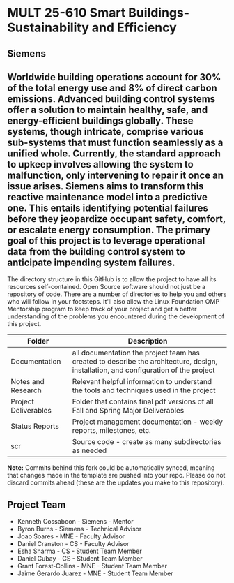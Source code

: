 # MULT 25-610 Smart Buildings-Sustainability and Efficiency
## Siemens
## Worldwide building operations account for 30% of the total energy use and 8% of direct carbon emissions. Advanced building control systems offer a solution to maintain healthy, safe, and energy-efficient buildings globally. These systems, though intricate, comprise various sub-systems that must function seamlessly as a unified whole. Currently, the standard approach to upkeep involves allowing the system to malfunction, only intervening to repair it once an issue arises. Siemens aims to transform this reactive maintenance model into a predictive one. This entails identifying potential failures before they jeopardize occupant safety, comfort, or escalate energy consumption. The primary goal of this project is to leverage operational data from the building control system to anticipate impending system failures.
The directory structure in this GitHub is to allow the project to have all its resources self-contained.
Open Source software should not just be a repository of code.  There are a number of directories to help you and others who will 
follow in your footsteps.  It'll also allow the Linux Foundation OMP Mentorship program to keep track of your project and get
a better understanding of the problems you encountered during the development of this project. 

| Folder | Description |
|---|---|
| Documentation |  all documentation the project team has created to describe the architecture, design, installation, and configuration of the project |
| Notes and Research | Relevant helpful information to understand the tools and techniques used in the project |
| Project Deliverables | Folder that contains final pdf versions of all Fall and Spring Major Deliverables |
| Status Reports | Project management documentation - weekly reports, milestones, etc. |
| scr | Source code - create as many subdirectories as needed |

**Note:** Commits behind this fork could be automatically synced, meaning that changes made in the template are pushed into your repo. Please do not discard commits ahead (these are the updates you make to this repository).

## Project Team
- Kenneth Cossaboon  - Siemens - Mentor
- Byron Burns - Siemens - Technical Advisor
- Joao Soares - MNE - Faculty Advisor
- Daniel Cranston - CS - Faculty Advisor
- Esha Sharma - CS - Student Team Member
- Daniel Gubay - CS - Student Team Member
- Grant Forest-Collins - MNE - Student Team Member
- Jaime Gerardo Juarez - MNE - Student Team Member
